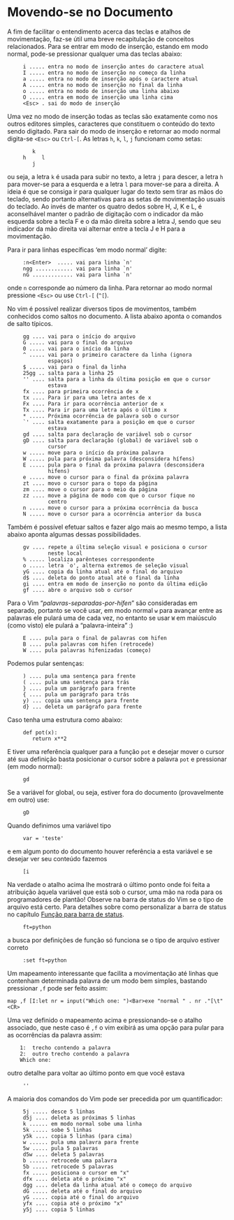 Movendo-se no Documento
=======================

A fim de facilitar o entendimento acerca das teclas e atalhos de
movimentação, faz-se útil uma breve recapitulação de conceitos
relacionados. Para se entrar em modo de inserção, estando em modo
normal, pode-se pressionar qualquer uma das teclas abaixo:

         i ..... entra no modo de inserção antes do caractere atual
         I ..... entra no modo de inserção no começo da linha
         a ..... entra no modo de inserção após o caractere atual
         A ..... entra no modo de inserção no final da linha
         o ..... entra no modo de inserção uma linha abaixo
         O ..... entra em modo de inserção uma linha cima
         <Esc> . sai do modo de inserção

Uma vez no modo de inserção todas as teclas são exatamente como nos
outros editores simples, caracteres que constituem o conteúdo do texto
sendo digitado. Para sair do modo de inserção e retornar ao modo normal
digita-se `<Esc>` ou `Ctrl-[`. As letras `h`, `k`,
`l`, `j` funcionam como setas:

            k
         h     l
            j

ou seja, a letra `k` é usada para subir no texto, a letra
`j` para descer, a letra `h` para mover-se
para a esquerda e a letra `l` para mover-se para a direita.
A ideia é que se consiga ir para qualquer lugar do texto sem tirar as
mãos do teclado, sendo portanto alternativas para as setas de
movimentação usuais do teclado. Ao invés de manter os quatro dedos sobre
H, J, K e L, é aconselhável manter o padrão de digitação com o indicador
da mão esquerda sobre a tecla F e o da mão direita sobre a letra J,
sendo que seu indicador da mão direita vai alternar entre a tecla J e H
para a movimentação.

Para ir para linhas específicas ‘em modo normal’ digite:

         :n<Enter>  ..... vai para linha `n'
         ngg ............ vai para linha `n'
         nG ............. vai para linha `n'

onde `n` corresponde ao número da linha. Para retornar ao modo normal
pressione `<Esc>` ou use `Ctrl-[` (`^[`).

No vim é possível realizar diversos tipos de movimentos, também
conhecidos como saltos no documento. A lista abaixo aponta o comandos de
salto típicos.

         gg .... vai para o início do arquivo
         G ..... vai para o final do arquivo
         0 ..... vai para o início da linha
         ^ ..... vai para o primeiro caractere da linha (ignora
                 espaços)
         $ ..... vai para o final da linha
         25gg .. salta para a linha 25
         '' .... salta para a linha da última posição em que o cursor
                 estava
         fx .... para primeira ocorrência de x
         tx .... Para ir para uma letra antes de x
         Fx .... Para ir para ocorrência anterior de x
         Tx .... Para ir para uma letra após o último x
         * ..... Próxima ocorrência de palavra sob o cursor
         `' .... salta exatamente para a posição em que o cursor
                 estava
         gd .... salta para declaração de variável sob o cursor
         gD .... salta para declaração (global) de variável sob o
                 cursor
         w ..... move para o início da próxima palavra
         W ..... pula para próxima palavra (desconsidera hífens)
         E ..... pula para o final da próxima palavra (desconsidera
                 hifens)
         e ..... move o cursor para o final da próxima palavra
         zt .... movo o cursor para o topo da página
         zm .... move o cursor para o meio da página
         zz .... move a página de modo com que o cursor fique no
                 centro
         n ..... move o cursor para a próxima ocorrência da busca
         N ..... move o cursor para a ocorrência anterior da busca

Também é possível efetuar saltos e fazer algo mais ao mesmo tempo, a
lista abaixo aponta algumas dessas possibilidades.

         gv .... repete a última seleção visual e posiciona o cursor
                 neste local
         % ..... localiza parênteses correspondente
         o ..... letra `o', alterna extremos de seleção visual
         yG .... copia da linha atual até o final do arquivo
         d$ .... deleta do ponto atual até o final da linha
         gi .... entra em modo de inserção no ponto da última edição
         gf .... abre o arquivo sob o cursor

Para o Vim “*palavras-separadas-por-hífen*”
são consideradas em separado, portanto se você usar, em modo normal
`w` para avançar entre as palavras ele pulará uma de cada vez, no
entanto se usar `W` em maiúsculo (como visto) ele pulará a
“palavra-inteira” :)

         E .... pula para o final de palavras com hifen
         B .... pula palavras com hifen (retrocede)
         W .... pula palavras hifenizadas (começo)

Podemos pular sentenças:

         ) .... pula uma sentença para frente
         ( .... pula uma sentença para trás
         } .... pula um parágrafo para frente
         { .... pula um parágrafo para trás
         y) ... copia uma sentença para frente
         d} ... deleta um parágrafo para frente

Caso tenha uma estrutura como abaixo:

         def pot(x):
            return x**2

E tiver uma referência qualquer para a função `pot` e desejar mover o
cursor até sua definição basta posicionar o cursor sobre a palavra `pot`
e pressionar (em modo normal):

         gd

Se a variável for global, ou seja, estiver fora do documento
(provavelmente em outro) use:

         gD

Quando definimos uma variável tipo

         var = 'teste'

e em algum ponto do documento houver referência a esta variável e se
desejar ver seu conteúdo fazemos

         [i

Na verdade o atalho acima lhe mostrará o último ponto onde foi feita a
atribuição àquela variável que está sob o cursor, uma mão na roda para
os programadores de plantão! Observe na barra de status do Vim se o tipo
de arquivo está certo. Para detalhes sobre como personalizar a
barra de status no capítulo [Função para barra de status](../capitulo_12/funcao_para_barra_de_status.md).

         ft=python

a busca por definições de função só funciona se o tipo de arquivo
estiver correto

         :set ft=python

Um mapeamento interessante que facilita a movimentação até linhas que
contenham determinada palavra de um modo bem simples, bastando
pressionar `,f` pode ser feito assim:

    map ,f [I:let nr = input("Which one: ")<Bar>exe "normal " . nr ."[\t"<CR>

Uma vez definido o mapeamento acima e pressionando-se o atalho
associado, que neste caso é `,f` o vim exibirá as uma opção para pular
para as ocorrências da palavra assim:

        1:  trecho contendo a palavra
        2:  outro trecho contendo a palavra
        Which one:

outro detalhe para voltar ao último ponto em que você estava

         ''

A maioria dos comandos do Vim pode ser precedida por um quantificador:

         5j ..... desce 5 linhas
         d5j .... deleta as próximas 5 linhas
         k ...... em modo normal sobe uma linha
         5k ..... sobe 5 linhas
         y5k .... copia 5 linhas (para cima)
         w ...... pula uma palavra para frente
         5w ..... pula 5 palavras
         d5w .... deleta 5 palavras
         b ...... retrocede uma palavra
         5b ..... retrocede 5 palavras
         fx ..... posiciona o cursor em "x"
         dfx .... deleta até o próximo "x"
         dgg .... deleta da linha atual até o começo do arquivo
         dG ..... deleta até o final do arquivo
         yG ..... copia até o final do arquivo
         yfx .... copia até o próximo "x"
         y5j .... copia 5 linhas
